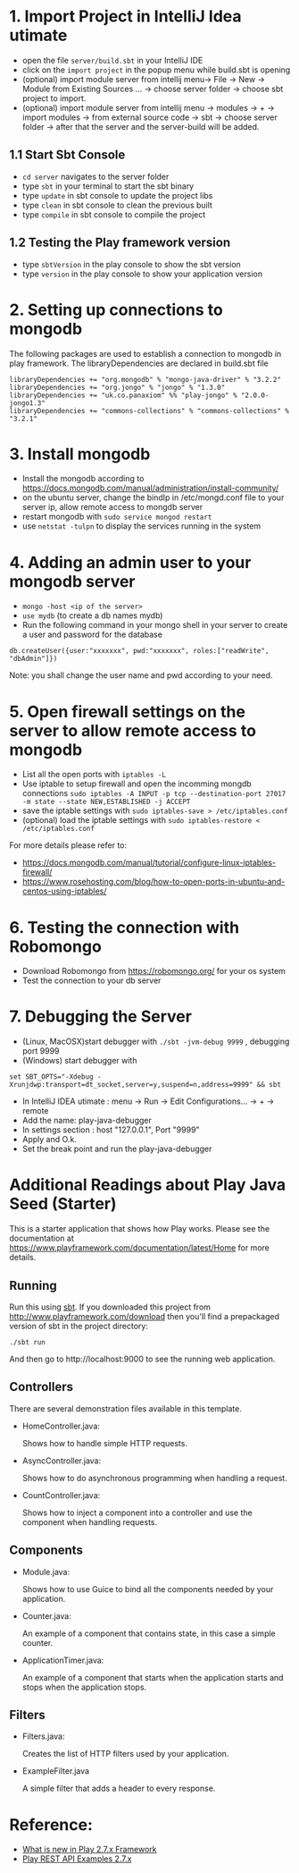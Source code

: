 # 1. Import Project in IntelliJ Idea utimate
* open the file `server/build.sbt` in your IntelliJ IDE
* click on the `import project` in the popup menu while build.sbt is opening 
* (optional) import module server from intellij menu-> File -> New -> Module from Existing Sources ... -> choose server folder -> choose sbt project to import.
* (optional) import module server from intellij menu -> modules -> + ->
import modules -> from external source code -> sbt -> choose server folder -> after that the server and the server-build will be added.

## 1.1 Start Sbt Console
* `cd server` navigates to the server folder
* type `sbt` in your terminal to start the sbt binary
* type `update` in sbt console to update the project libs
* type `clean` in sbt console to clean the previous built
* type `compile` in sbt console to compile the project

## 1.2 Testing the Play framework version
* type `sbtVersion` in the play console to show the sbt version
* type `version` in the play console to show your application version

# 2. Setting up connections to mongodb
The following packages are used to establish a connection to mongodb in play framework. The libraryDependencies are declared in build.sbt file
```
libraryDependencies += "org.mongodb" % "mongo-java-driver" % "3.2.2"
libraryDependencies += "org.jongo" % "jongo" % "1.3.0"
libraryDependencies += "uk.co.panaxiom" %% "play-jongo" % "2.0.0-jongo1.3"
libraryDependencies += "commons-collections" % "commons-collections" % "3.2.1"
``` 

# 3. Install mongodb
* Install the mongodb according to https://docs.mongodb.com/manual/administration/install-community/
* on the ubuntu server, change the bindIp in /etc/mongd.conf file to your server ip, allow remote access to mongdb server
* restart mongodb with `sudo service mongod restart`
* use `netstat -tulpn` to display the services running in the system


# 4. Adding an admin user to your mongodb server
* `mongo -host <ip of the server>`
* `use mydb` (to create a db names mydb)
* Run the following command in your mongo shell in your server to create a user and password for the database
```
db.createUser({user:"xxxxxxx", pwd:"xxxxxxx", roles:["readWrite", "dbAdmin"]})
```
Note: you shall change the user name and pwd according to your need.

# 5. Open firewall settings on the server to allow remote access to mongodb
* List all the open ports with `iptables -L`
* Use iptable to setup firewall and open the incomming mongdb connections `sudo iptables -A INPUT -p tcp --destination-port 27017 -m state --state NEW,ESTABLISHED -j ACCEPT`
* save the iptable settings with `sudo iptables-save > /etc/iptables.conf`
* (optional) load the iptable settings with `sudo iptables-restore < /etc/iptables.conf`

For more details please refer to:
* https://docs.mongodb.com/manual/tutorial/configure-linux-iptables-firewall/
* https://www.rosehosting.com/blog/how-to-open-ports-in-ubuntu-and-centos-using-iptables/

# 6. Testing the connection with Robomongo
* Download Robomongo from https://robomongo.org/ for your os system
* Test the connection to your db server

# 7. Debugging the Server
* (Linux, MacOSX)start debugger with `./sbt -jvm-debug 9999` , debugging port 9999
* (Windows) start debugger with
```console
set SBT_OPTS="-Xdebug -Xrunjdwp:transport=dt_socket,server=y,suspend=n,address=9999" && sbt
```
* In IntelliJ IDEA utimate : menu -> Run -> Edit Configurations... -> + -> remote 
* Add the name: play-java-debugger
* In settings section : host "127.0.0.1", Port "9999"
* Apply and O.k.
* Set the break point and run the play-java-debugger

<!-- windows reference from https://stackoverflow.com/questions/23332378/how-can-i-enable-remote-debugging-for-sbt-in-windows -->

# Additional Readings about Play Java Seed (Starter)

This is a starter application that shows how Play works.  Please see the documentation at https://www.playframework.com/documentation/latest/Home for more details.

## Running

Run this using [sbt](http://www.scala-sbt.org/).  If you downloaded this project from http://www.playframework.com/download then you'll find a prepackaged version of sbt in the project directory:

```
./sbt run
```

And then go to http://localhost:9000 to see the running web application.

## Controllers

There are several demonstration files available in this template.

- HomeController.java:

  Shows how to handle simple HTTP requests.

- AsyncController.java:

  Shows how to do asynchronous programming when handling a request.

- CountController.java:

  Shows how to inject a component into a controller and use the component when
  handling requests.

## Components

- Module.java:

  Shows how to use Guice to bind all the components needed by your application.

- Counter.java:

  An example of a component that contains state, in this case a simple counter.

- ApplicationTimer.java:

  An example of a component that starts when the application starts and stops
  when the application stops.

## Filters

- Filters.java:

  Creates the list of HTTP filters used by your application.

- ExampleFilter.java

  A simple filter that adds a header to every response.
  
# Reference:
* [What is new in Play 2.7.x Framework](https://blog.playframework.com/play-2-7-0-is-here/)
* [Play REST API Examples 2.7.x](https://github.com/playframework/play-samples/tree/2.7.x/play-java-rest-api-example)
